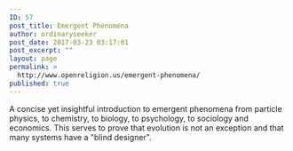 ```yaml
---
ID: 57
post_title: Emergent Phenomena
author: ordinaryseeker
post_date: 2017-03-23 03:17:01
post_excerpt: ""
layout: page
permalink: >
  http://www.openreligion.us/emergent-phenomena/
published: true
---
```

A concise yet insightful introduction to emergent phenomena from particle physics, to chemistry, to biology, to psychology, to sociology and economics. This serves to prove that evolution is not an exception and that many systems have a "blind designer".